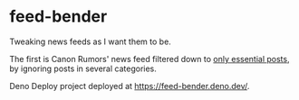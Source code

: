 # feed-bender

Tweaking news feeds as I want them to be.

The first is Canon Rumors' news feed filtered down to [only essential posts](https://feed-bender.deno.dev/canon/crfeed.json), by ignoring posts in several categories.

Deno Deploy project deployed at https://feed-bender.deno.dev/. 
